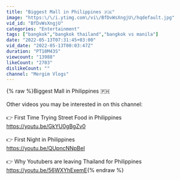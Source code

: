 ```yaml
---
title: "Biggest Mall in Philippines 🇵🇭"
image: "https:\/\/i.ytimg.com\/vi\/BfDvWsXngjU\/hqdefault.jpg"
vid_id: "BfDvWsXngjU"
categories: "Entertainment"
tags: ["bangkok","bangkok thailand","bangkok vs manila"]
date: "2022-05-13T07:31:45+03:00"
vid_date: "2022-05-13T00:03:47Z"
duration: "PT10M43S"
viewcount: "13988"
likeCount: "2703"
dislikeCount: ""
channel: "Mergim Vlogs"
---
```

{% raw %}Biggest Mall in Philippines 🇵🇭 <br /><br />Other videos you may be interested in on this channel:<br /><br /> 👉 First Time Trying Street Food in Philippines<br /><a rel="nofollow" target="blank" href="https://youtu.be/GkYU0gBgZv0">https://youtu.be/GkYU0gBgZv0</a><br /><br />👉 First Night in Philippines<br /><a rel="nofollow" target="blank" href="https://youtu.be/QUpncNNpBeI">https://youtu.be/QUpncNNpBeI</a><br /><br />👉 Why Youtubers are leaving Thailand for Philippines<br /><a rel="nofollow" target="blank" href="https://youtu.be/56WXYhExemE">https://youtu.be/56WXYhExemE</a>{% endraw %}
